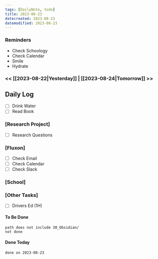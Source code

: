 ```yaml
---
tags: [DailyNote, todo]
title: 2023-08-23
datecreated: 2023-08-23
datemodified: 2023-08-23
---
```


### Reminders
- Check Schoology
- Check Calendar
- Smile
- Hydrate

### << [[2023-08-22|Yesterday]] | [[2023-08-24|Tomorrow]] >>

## Daily Log

- [ ] Drink Water
- [ ] Read Book

### [Research Project]

 - [ ] Research Questions

### [Fluxon]

- [ ] Check Email
- [ ] Check Calendar
- [ ] Check Slack

### [School]

### [Other Tasks]

- [ ] Drivers Ed (1H)

#### To Be Done

```tasks
path does not include 30_Obsidian/
not done
```

#### Done Today

```tasks
done on 2023-08-23
```